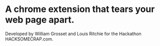 
# A chrome extension that tears your web page apart. 

Developed by William Grosset and Louis Ritchie for the Hackathon HACKSOMECRAP.com.

